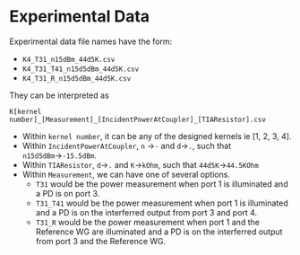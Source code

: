 # Experimental Data

Experimental data file names have the form:

* `K4_T31_n15dBm_44d5K.csv`
* `K4_T31_T41_n15d5dBm_44d5K.csv`
* `K4_T31_R_n15d5dBm_44d5K.csv`

They can be interpreted as

`K[kernel number]_[Measurement]_[IncidentPowerAtCoupler]_[TIAResistor].csv`

* Within `kernel number`, it can be any of the designed kernels ie [1, 2, 3, 4].
* Within `IncidentPowerAtCoupler`, `n` &rightarrow;`-` and `d`&rightarrow;`.`, such that `n15d5dBm`&rightarrow;`-15.5dBm`.
* Within `TIAResistor`, `d`&rightarrow;`.` and `K`&rightarrow;`kOhm`, such that `44d5K`&rightarrow;`44.5KOhm`
* Within `Measurement`,  we can have one of several options.
  * `T31` would be the power measurement when port 1 is illuminated  and a PD is on port 3.
  * `T31_T41` would be the power measurement when port 1 is illuminated  and a PD is on the interferred output from port 3 and port 4.
  * `T31_R` would be the power measurement when port 1 and the Reference WG are illuminated  and a PD is on the interferred output from port 3 and the Reference WG.